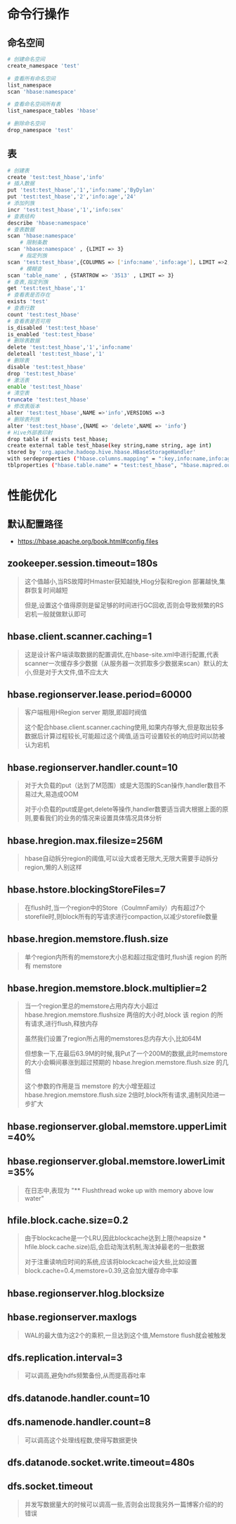 # 命令行操作
## 命名空间
```sh
# 创建命名空间
create_namespace 'test'

# 查看所有命名空间
list_namespace
scan 'hbase:namespace'

# 查看命名空间所有表
list_namespace_tables 'hbase'

# 删除命名空间
drop_namespace 'test'
```

## 表
```sh
# 创建表
create 'test:test_hbase','info'
# 插入数据
put 'test:test_hbase','1','info:name','ByDylan'
put 'test:test_hbase','2','info:age','24'
# 添加列族
incr 'test:test_hbase','1','info:sex'
# 查表结构
describe 'hbase:namespace'
# 查表数据
scan 'hbase:namespace'
	# 限制条数
scan 'hbase:namespace' , {LIMIT => 3}
	# 指定列族
scan 'test:test_hbase',{COLUMNS => ['info:name','info:age'], LIMIT =>2,STARTROW => '1'}
	# 模糊查
scan 'table_name' , {STARTROW => '3513' , LIMIT => 3}
# 查表,指定列族
get 'test:test_hbase','1'
# 查看表是否存在
exists 'test'
# 查表行数
count 'test:test_hbase'
# 查看表是否可用
is_disabled 'test:test_hbase'
is_enabled 'test:test_hbase'
# 删除表数据
delete 'test:test_hbase','1','info:name'
deleteall 'test:test_hbase','1'
# 删除表
disable 'test:test_hbase'
drop 'test:test_hbase'
# 激活表
enable 'test:test_hbase'
# 清空表
truncate 'test:test_hbase'
# 修改表版本
alter 'test:test_hbase',NAME =>'info',VERSIONS =>3
# 删除表列族
alter 'test:test_hbase',{NAME => 'delete',NAME => 'info'}
# Hive外部表印射
drop table if exists test_hbase;
create external table test_hbase(key string,name string, age int) 
stored by 'org.apache.hadoop.hive.hbase.HBaseStorageHandler' 
with serdeproperties ("hbase.columns.mapping" = ":key,info:name,info:age") 
tblproperties ("hbase.table.name" = "test:test_hbase", "hbase.mapred.output.outputtable" = "test_hbase");
```

# 性能优化
## 默认配置路径
- https://hbase.apache.org/book.html#config.files

## zookeeper.session.timeout=180s
> 这个值越小,当RS故障时Hmaster获知越快,Hlog分裂和region 部署越快,集群恢复时间越短 
>
> 但是,设置这个值得原则是留足够的时间进行GC回收,否则会导致频繁的RS宕机一般就做默认即可

## hbase.client.scanner.caching=1
> 这是设计客户端读取数据的配置调优,在hbase-site.xml中进行配置,代表scanner一次缓存多少数据（从服务器一次抓取多少数据来scan）默认的太小,但是对于大文件,值不应太大

## hbase.regionserver.lease.period=60000
> 客户端租用HRegion server 期限,即超时阀值
>
> 这个配合hbase.client.scanner.caching使用,如果内存够大,但是取出较多数据后计算过程较长,可能超过这个阈值,适当可设置较长的响应时间以防被认为宕机

## hbase.regionserver.handler.count=10
> 对于大负载的put（达到了M范围）或是大范围的Scan操作,handler数目不易过大,易造成OOM 
>
> 对于小负载的put或是get,delete等操作,handler数要适当调大根据上面的原则,要看我们的业务的情况来设置具体情况具体分析

## hbase.hregion.max.filesize=256M
> hbase自动拆分region的阈值,可以设大或者无限大,无限大需要手动拆分region,懒的人别这样

## hbase.hstore.blockingStoreFiles=7
> 在flush时,当一个region中的Store（CoulmnFamily）内有超过7个storefile时,则block所有的写请求进行compaction,以减少storefile数量

## hbase.hregion.memstore.flush.size
> 单个region内所有的memstore大小总和超过指定值时,flush该 region 的所有 memstore

## hbase.hregion.memstore.block.multiplier=2
> 当一个region里总的memstore占用内存大小超过 hbase.hregion.memstore.flushsize 两倍的大小时,block 该 region 的所有请求,进行flush,释放内存
>
> 虽然我们设置了region所占用的memstores总内存大小,比如64M
>
> 但想象一下,在最后63.9M的时候,我Put了一个200M的数据,此时memstore的大小会瞬间暴涨到超过预期的 hbase.hregion.memstore.flush.size 的几倍
>
> 这个参数的作用是当 memstore 的大小增至超过 hbase.hregion.memstore.flush.size 2倍时,block所有请求,遏制风险进一步扩大

## hbase.regionserver.global.memstore.upperLimit=40%
## hbase.regionserver.global.memstore.lowerLimit=35%
> 在日志中,表现为 "** Flushthread woke up with memory above low water"

## hfile.block.cache.size=0.2
> 由于blockcache是一个LRU,因此blockcache达到上限(heapsize * hfile.block.cache.size)后,会启动淘汰机制,淘汰掉最老的一批数据
>
> 对于注重读响应时间的系统,应该将blockcache设大些,比如设置 block.cache=0.4,memstore=0.39,这会加大缓存命中率

## hbase.regionserver.hlog.blocksize
## hbase.regionserver.maxlogs
> WAL的最大值为这2个的乘积,一旦达到这个值,Memstore flush就会被触发

## dfs.replication.interval=3
> 可以调高,避免hdfs频繁备份,从而提高吞吐率

## dfs.datanode.handler.count=10
## dfs.namenode.handler.count=8
> 可以调高这个处理线程数,使得写数据更快

## dfs.datanode.socket.write.timeout=480s
## dfs.socket.timeout
> 并发写数据量大的时候可以调高一些,否则会出现我另外一篇博客介绍的的错误